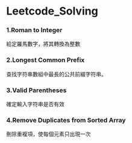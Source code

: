 # Leetcode_Solving
### 1.Roman to Integer
 給定羅馬數字，將其轉換為整數
### 2.Longest Common Prefix
 查找字符串數組中最長的公共前綴字符串。
### 3.Valid Parentheses
 確定輸入字符串是否有效
### 4.Remove Duplicates from Sorted Array
 刪除重複項，使每個元素只出現一次
